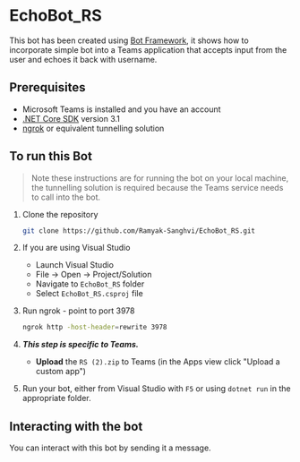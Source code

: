 # EchoBot_RS
This bot has been created using [Bot Framework](https://dev.botframework.com), it shows how to incorporate simple bot into a Teams application that accepts input from the user and echoes it back with username.

## Prerequisites

- Microsoft Teams is installed and you have an account
- [.NET Core SDK](https://dotnet.microsoft.com/download) version 3.1
- [ngrok](https://ngrok.com/) or equivalent tunnelling solution

## To run this Bot

> Note these instructions are for running the bot on your local machine, the tunnelling solution is required because
the Teams service needs to call into the bot.

1) Clone the repository

    ```bash
    git clone https://github.com/Ramyak-Sanghvi/EchoBot_RS.git
    ```

1) If you are using Visual Studio
   - Launch Visual Studio
   - File -> Open -> Project/Solution
   - Navigate to `EchoBot_RS` folder
   - Select `EchoBot_RS.csproj` file

1) Run ngrok - point to port 3978

    ```bash
    ngrok http -host-header=rewrite 3978
    ```

1) __*This step is specific to Teams.*__
    - **Upload** the `RS (2).zip` to Teams (in the Apps view click "Upload a custom app")

1) Run your bot, either from Visual Studio with `F5` or using `dotnet run` in the appropriate folder.

## Interacting with the bot

You can interact with this bot by sending it a message.
